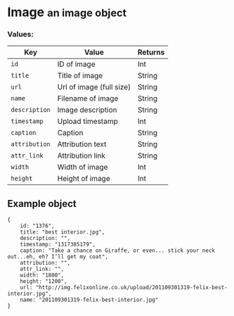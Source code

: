 <div class="page-header">
    <h1>Image <small>an image object</small></h1>
</div>

### Values:

Key             | Value                     | Returns
----            |-------                    |--------
`id`            | ID of image               | Int
`title`         | Title of image            | String
`url`           | Url of image (full size)  | String
`name`          | Filename of image         | String
`description`   | Image description         | String
`timestamp`     | Upload timestamp          | Int
`caption`       | Caption                   | String
`attribution`   | Attribution text          | String
`attr_link`     | Attribution link          | String
`width`         | Width of image            | Int
`height`        | Height of image           | Int

## Example object
    {
        id: "1376",
        title: "best interior.jpg",
        description: "",
        timestamp: "1317385179",
        caption: "Take a chance on Giraffe, or even... stick your neck out...eh, eh? I’ll get my coat",
        attribution: "",
        attr_link: "",
        width: "1800",
        height: "1200",
        url: "http://img.felixonline.co.uk/upload/201109301319-felix-best-interior.jpg",
        name: "201109301319-felix-best-interior.jpg"
    }

